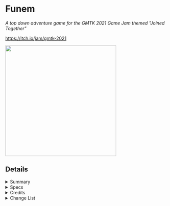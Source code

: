 # Funem
<i>A top down adventure game for the GMTK 2021 Game Jam themed "Joined Together"</i>

https://itch.io/jam/gmtk-2021

<img src="https://img.itch.zone/aW1nLzYyMDc3OTgucG5n/original/aOHUkp.png" width="347" height="347" />

## Details 

<details>
<summary>Summary</summary>
<blockquote>
	
A top down twin stick puzzle game, inspired by 2D Zelda and Final Fantasy Adventure. </i> 

<i>The game has bee sumitted to itch.io and the game jam 4 hours, 25 minutes before the deadline </i>

<i>Link to the itch.io page: https://persomatey.itch.io/funem </i>

<i>Link to the game jam submission page: https://itch.io/jam/gmtk-2021/rate/1082906 </i>

</blockquote>
</details> 

<details>
<summary>Specs</summary>
<blockquote>
	
Unity 2020.3.8f1
https://download.unity3d.com/download_unity/507919d4fff5/UnityDownloadAssistant-2020.3.8f1.exe

SLN solution in Visual Studio Community 2019 Preview 
https://visualstudio.microsoft.com/vs/community/

Trello board
https://trello.com/b/TFLqyVVL/project-tethered
	
</blockquote>
</details> 

<details>
<summary>Credits</summary>
<blockquote>
	
- <b>Programming</b>
	- [Hunter Goodin](https://huntergoodin.com/)
- <b>Art</b>
	- [Hunter Goodin](https://huntergoodin.com/)
	- [Kenny Assets](https://www.kenney.nl/assets)
- <b>SFX</b>
	- [Hunter Goodin](https://huntergoodin.com/)
- <b>Special Thanks</b>
	- [Gerardo Bonnet](https://thethrillofmurder.github.io/Website-Gerardo/gerardo.html)
	- [Mark Brown](https://www.youtube.com/c/MarkBrownGMT/)

</blockquote>
</details>

<details>
<summary>Change List</summary>
<blockquote>

<details>
<summary>CL-000006 (The Credits Update)</summary>
<blockquote>

- Made the following changes: 
	- Added a credits menu 
	- Changed the way that the menus work slightly 
	- Added SFX to every button in the game 
	- Added a Pause SFX 
	- Added SFX for when you win a level 
	- Made the postprocessing work in the canvases too 
	- Edited the README to reflect the above changes 

</blockquote>
</details>

<details>
<summary>CL-000005 (The Post Processing Update)</summary>
<blockquote>

- Made the following changes: 
	- Changed the Update() method in the PlayerController.cs script to FixedUpdate() as it now involves movement 
	- Added some post processing 
	- Edited the README to reflect the above changes 

</blockquote>
</details>

<details>
<summary>CL-000004 (The Item Swap Update)</summary>
<blockquote>

- Made the following changes: 
	- Added an item swap animation 
		- Looks adorable 
	- Edited the README to reflect the above changes 

</blockquote>
</details>

<details>
<summary>CL-000003 (The Pickup Update)</summary>
<blockquote>

- Made the following changes: 
	- Fixed bug where the text for an item still appears on screen even after the item has been picked up 
		- Did this by completely redoing the way that the text works 
			- Now I'm using instantiated 3DText objects 
	- Fixed bug where the fadeout animation still occurs even if the item has already been picked up 
		- Fixed this using the above method 
	- Edited the README to reflect the above changes 

</blockquote>
</details>

<details>
<summary>CL-000002 (The AI Update)</summary>
<blockquote>

- Made the following changes: 
	- Made it so that the sprite of the rope changes depending on which side Wasd is compared to Arro
	- Made changes to the enemy AI 
		- If a character leaves the area but the other character is still in the area, the rat will start chasing the other character 
		- Made it so that the sprite flips depending on the position of the character it is chasing 
	- Edited the README to reflect the above changes 

</blockquote>
</details>

<details>
<summary>CL-000001 (The Combat Update)</summary>
<blockquote>

- Made the following changes: 
	- Made some changes to the combat: 
		- Made sword swing faster 
			- Speed was 1000 now it's 1500 
		- Made sword swing either clockwise or counterclockwise depending on the last direction that character moved 
			- Different depenging on whether it's Wasd or Arro 
		- Made it so that both characters can swing their swords at the same time 
	- Made some bug fixes: 
		- Fixed bug where the enemy can still damage the player even if they're dead 
			- Fixed this by checkinging if the death coroutine has started before dealing the damage 
		- Fixed bug where dead enemies can be hit through walls 
			- My previous fix for the aforementioned bug was to remove the collision which is what caused this bug 
				- The fix for that bug also fixed this bug 
		- Fixed bug where sometimes swinging the sword would make the enemies go flying way too far 
			- This was caused by having the coroutine that stopped velocity in the sword's script so this coroutine would not conclude if the sword was destroyed before the timer was up 
			- Fixed this by putting the coroutine in the enemy's script instead 
	- Edited the README to reflect the above changes 


</blockquote>
</details>

<details>
<summary>CL-000000 (The First Update)</summary>
<blockquote>

- Made the following changes: 
	- Added Unity project as it was when submitted 
	- Added .gitignore file 
	- Edited the README to reflect the above changes 

</blockquote>
</details>

</blockquote>
</details>
